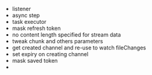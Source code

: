 
- listener 
- async step
- task executor
- mask refresh token
- no content length specified for stream data
- tweak chunk and others parameters
- get created channel and re-use to watch fileChanges
- set expiry on creating channel
- mask saved token
- 
